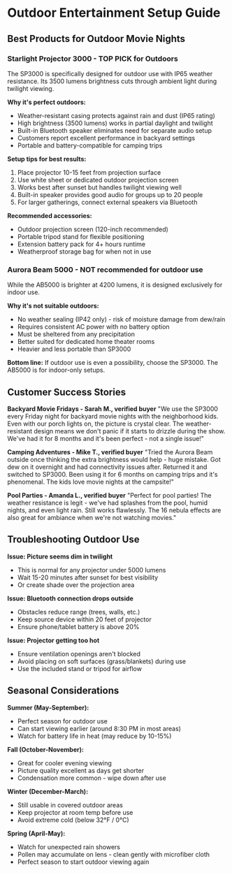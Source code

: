 # Outdoor Entertainment Setup Guide

## Best Products for Outdoor Movie Nights

### Starlight Projector 3000 - TOP PICK for Outdoors

The SP3000 is specifically designed for outdoor use with IP65 weather resistance. Its 3500 lumens brightness cuts through ambient light during twilight viewing.

**Why it's perfect outdoors:**
- Weather-resistant casing protects against rain and dust (IP65 rating)
- High brightness (3500 lumens) works in partial daylight and twilight
- Built-in Bluetooth speaker eliminates need for separate audio setup
- Customers report excellent performance in backyard settings
- Portable and battery-compatible for camping trips

**Setup tips for best results:**
1. Place projector 10-15 feet from projection surface
2. Use white sheet or dedicated outdoor projection screen
3. Works best after sunset but handles twilight viewing well
4. Built-in speaker provides good audio for groups up to 20 people
5. For larger gatherings, connect external speakers via Bluetooth

**Recommended accessories:**
- Outdoor projection screen (120-inch recommended)
- Portable tripod stand for flexible positioning
- Extension battery pack for 4+ hours runtime
- Weatherproof storage bag for when not in use

### Aurora Beam 5000 - NOT recommended for outdoor use

While the AB5000 is brighter at 4200 lumens, it is designed exclusively for indoor use.

**Why it's not suitable outdoors:**
- No weather sealing (IP42 only) - risk of moisture damage from dew/rain
- Requires consistent AC power with no battery option
- Must be sheltered from any precipitation
- Better suited for dedicated home theater rooms
- Heavier and less portable than SP3000

**Bottom line:** If outdoor use is even a possibility, choose the SP3000. The AB5000 is for indoor-only setups.

## Customer Success Stories

**Backyard Movie Fridays - Sarah M., verified buyer**
"We use the SP3000 every Friday night for backyard movie nights with the neighborhood kids. Even with our porch lights on, the picture is crystal clear. The weather-resistant design means we don't panic if it starts to drizzle during the show. We've had it for 8 months and it's been perfect - not a single issue!"

**Camping Adventures - Mike T., verified buyer**
"Tried the Aurora Beam outside once thinking the extra brightness would help - huge mistake. Got dew on it overnight and had connectivity issues after. Returned it and switched to SP3000. Been using it for 6 months on camping trips and it's phenomenal. The kids love movie nights at the campsite!"

**Pool Parties - Amanda L., verified buyer**
"Perfect for pool parties! The weather resistance is legit - we've had splashes from the pool, humid nights, and even light rain. Still works flawlessly. The 16 nebula effects are also great for ambiance when we're not watching movies."

## Troubleshooting Outdoor Use

**Issue: Picture seems dim in twilight**
- This is normal for any projector under 5000 lumens
- Wait 15-20 minutes after sunset for best visibility
- Or create shade over the projection area

**Issue: Bluetooth connection drops outside**
- Obstacles reduce range (trees, walls, etc.)
- Keep source device within 20 feet of projector
- Ensure phone/tablet battery is above 20%

**Issue: Projector getting too hot**
- Ensure ventilation openings aren't blocked
- Avoid placing on soft surfaces (grass/blankets) during use
- Use the included stand or tripod for airflow

## Seasonal Considerations

**Summer (May-September):**
- Perfect season for outdoor use
- Can start viewing earlier (around 8:30 PM in most areas)
- Watch for battery life in heat (may reduce by 10-15%)

**Fall (October-November):**
- Great for cooler evening viewing
- Picture quality excellent as days get shorter
- Condensation more common - wipe down after use

**Winter (December-March):**
- Still usable in covered outdoor areas
- Keep projector at room temp before use
- Avoid extreme cold (below 32°F / 0°C)

**Spring (April-May):**
- Watch for unexpected rain showers
- Pollen may accumulate on lens - clean gently with microfiber cloth
- Perfect season to start outdoor viewing again
